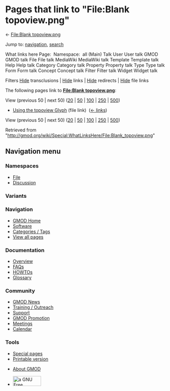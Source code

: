 <div id="mw-page-base" class="noprint">

</div>

<div id="mw-head-base" class="noprint">

</div>

<div id="content" class="mw-body" role="main">

<span id="top"></span>

<div id="mw-js-message" style="display:none;">

</div>



# <span dir="auto">Pages that link to "File:Blank topoview.png"</span>

<div id="bodyContent">

<div id="contentSub">

← [File:Blank
topoview.png](/wiki/File:Blank_topoview.png "File:Blank topoview.png")

</div>

<div id="jump-to-nav" class="mw-jump">

Jump to: [navigation](#mw-navigation), [search](#p-search)

</div>

<div id="mw-content-text">

What links here Page:  Namespace:  all (Main) Talk User User talk GMOD
GMOD talk File File talk MediaWiki MediaWiki talk Template Template talk
Help Help talk Category Category talk Property Property talk Type Type
talk Form Form talk Concept Concept talk Filter Filter talk Widget
Widget talk

Filters
[Hide](/mediawiki/index.php?title=Special:WhatLinksHere/File:Blank_topoview.png&hidetrans=1 "Special:WhatLinksHere/File:Blank topoview.png")
transclusions \|
[Hide](/mediawiki/index.php?title=Special:WhatLinksHere/File:Blank_topoview.png&hidelinks=1 "Special:WhatLinksHere/File:Blank topoview.png")
links \|
[Hide](/mediawiki/index.php?title=Special:WhatLinksHere/File:Blank_topoview.png&hideredirs=1 "Special:WhatLinksHere/File:Blank topoview.png")
redirects \|
[Hide](/mediawiki/index.php?title=Special:WhatLinksHere/File:Blank_topoview.png&hideimages=1 "Special:WhatLinksHere/File:Blank topoview.png")
file links

The following pages link to **[File:Blank
topoview.png](/wiki/File:Blank_topoview.png "File:Blank topoview.png")**:

View (previous 50 \| next 50)
([20](/mediawiki/index.php?title=Special:WhatLinksHere/File:Blank_topoview.png&limit=20 "Special:WhatLinksHere/File:Blank topoview.png")
\|
[50](/mediawiki/index.php?title=Special:WhatLinksHere/File:Blank_topoview.png&limit=50 "Special:WhatLinksHere/File:Blank topoview.png")
\|
[100](/mediawiki/index.php?title=Special:WhatLinksHere/File:Blank_topoview.png&limit=100 "Special:WhatLinksHere/File:Blank topoview.png")
\|
[250](/mediawiki/index.php?title=Special:WhatLinksHere/File:Blank_topoview.png&limit=250 "Special:WhatLinksHere/File:Blank topoview.png")
\|
[500](/mediawiki/index.php?title=Special:WhatLinksHere/File:Blank_topoview.png&limit=500 "Special:WhatLinksHere/File:Blank topoview.png"))

- [Using the topoview
  Glyph](/wiki/Using_the_topoview_Glyph "Using the topoview Glyph")
  (file link) ‎ <span class="mw-whatlinkshere-tools">([←
  links](/mediawiki/index.php?title=Special:WhatLinksHere&target=Using+the+topoview+Glyph "Special:WhatLinksHere"))</span>

View (previous 50 \| next 50)
([20](/mediawiki/index.php?title=Special:WhatLinksHere/File:Blank_topoview.png&limit=20 "Special:WhatLinksHere/File:Blank topoview.png")
\|
[50](/mediawiki/index.php?title=Special:WhatLinksHere/File:Blank_topoview.png&limit=50 "Special:WhatLinksHere/File:Blank topoview.png")
\|
[100](/mediawiki/index.php?title=Special:WhatLinksHere/File:Blank_topoview.png&limit=100 "Special:WhatLinksHere/File:Blank topoview.png")
\|
[250](/mediawiki/index.php?title=Special:WhatLinksHere/File:Blank_topoview.png&limit=250 "Special:WhatLinksHere/File:Blank topoview.png")
\|
[500](/mediawiki/index.php?title=Special:WhatLinksHere/File:Blank_topoview.png&limit=500 "Special:WhatLinksHere/File:Blank topoview.png"))

</div>

<div class="printfooter">

Retrieved from
"<http://gmod.org/wiki/Special:WhatLinksHere/File:Blank_topoview.png>"

</div>

<div id="catlinks" class="catlinks catlinks-allhidden">

</div>

<div class="visualClear">

</div>

</div>

</div>

<div id="mw-navigation">

## Navigation menu

<div id="mw-head">



<div id="left-navigation">

<div id="p-namespaces" class="vectorTabs" role="navigation"
aria-labelledby="p-namespaces-label">

### Namespaces

- <span id="ca-nstab-image"><a href="/wiki/File:Blank_topoview.png" accesskey="c"
  title="View the file page [c]">File</a></span>
- <span id="ca-talk"><a
  href="/mediawiki/index.php?title=File_talk:Blank_topoview.png&amp;action=edit&amp;redlink=1"
  accesskey="t"
  title="Discussion about the content page [t]">Discussion</a></span>

</div>

<div id="p-variants" class="vectorMenu emptyPortlet" role="navigation"
aria-labelledby="p-variants-label">

### 

### Variants[](#)

<div class="menu">

</div>

</div>

</div>

<div id="right-navigation">





</div>



</div>

</div>

</div>

<div id="mw-panel">

<div id="p-logo" role="banner">

<a href="/wiki/Main_Page"
style="background-image: url(http://gmod.org/images/GMOD-cogs.png);"
title="Visit the main page"></a>

</div>

<div id="p-Navigation" class="portal" role="navigation"
aria-labelledby="p-Navigation-label">

### Navigation

<div class="body">

- <span id="n-GMOD-Home">[GMOD Home](/wiki/Main_Page)</span>
- <span id="n-Software">[Software](/wiki/GMOD_Components)</span>
- <span id="n-Categories-.2F-Tags">[Categories /
  Tags](/wiki/Categories)</span>
- <span id="n-View-all-pages">[View all
  pages](/wiki/Special:AllPages)</span>

</div>

</div>

<div id="p-Documentation" class="portal" role="navigation"
aria-labelledby="p-Documentation-label">

### Documentation

<div class="body">

- <span id="n-Overview">[Overview](/wiki/Overview)</span>
- <span id="n-FAQs">[FAQs](/wiki/Category:FAQ)</span>
- <span id="n-HOWTOs">[HOWTOs](/wiki/Category:HOWTO)</span>
- <span id="n-Glossary">[Glossary](/wiki/Glossary)</span>

</div>

</div>

<div id="p-Community" class="portal" role="navigation"
aria-labelledby="p-Community-label">

### Community

<div class="body">

- <span id="n-GMOD-News">[GMOD News](/wiki/GMOD_News)</span>
- <span id="n-Training-.2F-Outreach">[Training /
  Outreach](/wiki/Training_and_Outreach)</span>
- <span id="n-Support">[Support](/wiki/Support)</span>
- <span id="n-GMOD-Promotion">[GMOD
  Promotion](/wiki/GMOD_Promotion)</span>
- <span id="n-Meetings">[Meetings](/wiki/Meetings)</span>
- <span id="n-Calendar">[Calendar](/wiki/Calendar)</span>

</div>

</div>

<div id="p-tb" class="portal" role="navigation"
aria-labelledby="p-tb-label">

### Tools

<div class="body">

- <span id="t-specialpages"><a href="/wiki/Special:SpecialPages" accesskey="q"
  title="A list of all special pages [q]">Special pages</a></span>
- <span id="t-print"><a
  href="/mediawiki/index.php?title=Special:WhatLinksHere/File:Blank_topoview.png&amp;printable=yes"
  rel="alternate" accesskey="p"
  title="Printable version of this page [p]">Printable version</a></span>

</div>

</div>

</div>

</div>

<div id="footer" role="contentinfo">

- <span id="footer-places-about">[About
  GMOD](/wiki/GMOD:About "GMOD:About")</span>

<!-- -->

- <span id="footer-copyrightico">[<img src="http://www.gnu.org/graphics/gfdl-logo-small.png" width="88"
  height="31" alt="a GNU Free Documentation License" />](http://www.gnu.org/licenses/fdl-1.3.html)</span>




</div>
